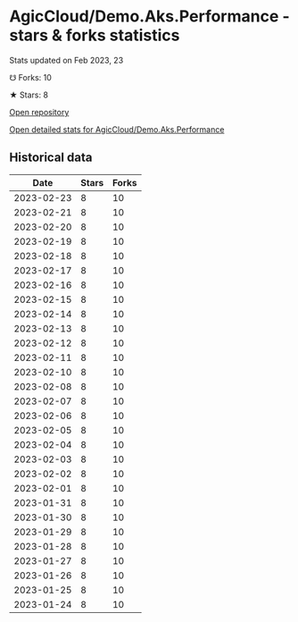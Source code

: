 # AgicCloud/Demo.Aks.Performance - stars & forks statistics

Stats updated on Feb 2023, 23

☋ Forks: 10

★ Stars: 8

[Open repository](https://github.com/AgicCloud/Demo.Aks.Performance)

[Open detailed stats for AgicCloud/Demo.Aks.Performance](https://reviewgithub.com/rep/AgicCloud/Demo.Aks.Performance)

## Historical data
| Date | Stars | Forks |
|------|-------|-------|
| 2023-02-23 | 8 | 10 | 
| 2023-02-21 | 8 | 10 | 
| 2023-02-20 | 8 | 10 | 
| 2023-02-19 | 8 | 10 | 
| 2023-02-18 | 8 | 10 | 
| 2023-02-17 | 8 | 10 | 
| 2023-02-16 | 8 | 10 | 
| 2023-02-15 | 8 | 10 | 
| 2023-02-14 | 8 | 10 | 
| 2023-02-13 | 8 | 10 | 
| 2023-02-12 | 8 | 10 | 
| 2023-02-11 | 8 | 10 | 
| 2023-02-10 | 8 | 10 | 
| 2023-02-08 | 8 | 10 | 
| 2023-02-07 | 8 | 10 | 
| 2023-02-06 | 8 | 10 | 
| 2023-02-05 | 8 | 10 | 
| 2023-02-04 | 8 | 10 | 
| 2023-02-03 | 8 | 10 | 
| 2023-02-02 | 8 | 10 | 
| 2023-02-01 | 8 | 10 | 
| 2023-01-31 | 8 | 10 | 
| 2023-01-30 | 8 | 10 | 
| 2023-01-29 | 8 | 10 | 
| 2023-01-28 | 8 | 10 | 
| 2023-01-27 | 8 | 10 | 
| 2023-01-26 | 8 | 10 | 
| 2023-01-25 | 8 | 10 | 
| 2023-01-24 | 8 | 10 | 

